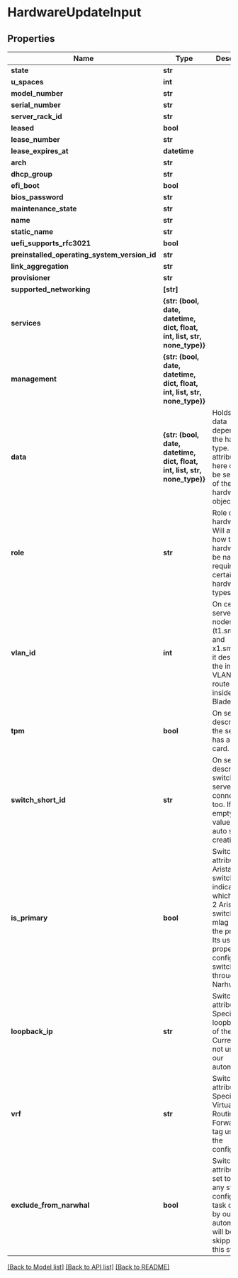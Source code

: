 # HardwareUpdateInput


## Properties
Name | Type | Description | Notes
------------ | ------------- | ------------- | -------------
**state** | **str** |  | [optional] 
**u_spaces** | **int** |  | [optional] 
**model_number** | **str** |  | [optional] 
**serial_number** | **str** |  | [optional] 
**server_rack_id** | **str** |  | [optional] 
**leased** | **bool** |  | [optional] 
**lease_number** | **str** |  | [optional] 
**lease_expires_at** | **datetime** |  | [optional] 
**arch** | **str** |  | [optional] 
**dhcp_group** | **str** |  | [optional] 
**efi_boot** | **bool** |  | [optional] 
**bios_password** | **str** |  | [optional] 
**maintenance_state** | **str** |  | [optional] 
**name** | **str** |  | [optional] 
**static_name** | **str** |  | [optional] 
**uefi_supports_rfc3021** | **bool** |  | [optional] 
**preinstalled_operating_system_version_id** | **str** |  | [optional] 
**link_aggregation** | **str** |  | [optional] 
**provisioner** | **str** |  | [optional] 
**supported_networking** | **[str]** |  | [optional] 
**services** | **{str: (bool, date, datetime, dict, float, int, list, str, none_type)}** |  | [optional] 
**management** | **{str: (bool, date, datetime, dict, float, int, list, str, none_type)}** |  | [optional] 
**data** | **{str: (bool, date, datetime, dict, float, int, list, str, none_type)}** | Holds custom data depending on the hardware type. Any attribute set here can also be set as part of the hardware object | [optional] 
**role** | **str** | Role of the hardware. Will affect how the hardware will be named. Its required for certain hardware types. | [optional] 
**vlan_id** | **int** | On certain server nodes/sleds (t1.small.x86 and x1.small.x86), it describes the internal VLAN used to route traffic inside the BladeSwitch. | [optional] 
**tpm** | **bool** | On servers, describe if the server has a TPM card. | [optional] 
**switch_short_id** | **str** | On servers, describe the switch the server is connected too. If left empty, the value will be auto set on creation. | [optional] 
**is_primary** | **bool** | Switch attribute. On Arista switches, indicates which of the 2 Arista switches in mlag mode is the primary. Its used to properly configure the switch through Narhwal. | [optional] 
**loopback_ip** | **str** | Switch attribute. Specify the loopback_ip of the switch. Currently is not used in our automation. | [optional] 
**vrf** | **str** | Switch attribute. Specify the Virtual Routing and Forwarding tag used on the configuration. | [optional] 
**exclude_from_narwhal** | **bool** | Switch attribute. If set to true, any switch configuration task created by our automation will be skipped for this switch | [optional] 

[[Back to Model list]](../README.md#documentation-for-models) [[Back to API list]](../README.md#documentation-for-api-endpoints) [[Back to README]](../README.md)


